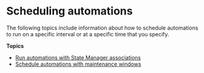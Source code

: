 # Scheduling automations<a name="automation-executing-triggers"></a>

The following topics include information about how to schedule automations to run on a specific interval or at a specific time that you specify\.

**Topics**
+ [Run automations with State Manager associations](automation-sm-target.md)
+ [Schedule automations with maintenance windows](automation-mw-target.md)